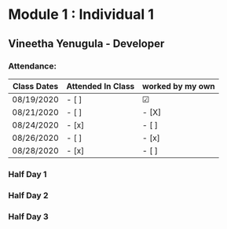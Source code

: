 # Module 1 : Individual 1

## Vineetha Yenugula - Developer

### Attendance:

| Class Dates | Attended In Class | worked by my own |
|----------|-------------|-----------|
| 08/19/2020 | - [ ] | &#9745;|
| 08/21/2020 | - [ ] | - [X] |
| 08/24/2020 | - [x] | - [ ] |
| 08/26/2020 | - [ ] | - [x] |
| 08/28/2020 | - [x] | - [ ] |


### Half Day 1

### Half Day 2

### Half Day 3


